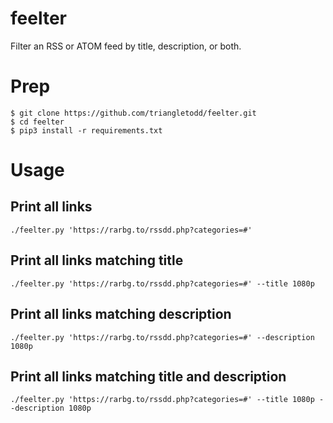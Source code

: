 # feelter
Filter an RSS or ATOM feed by title, description, or both.

# Prep
```console
$ git clone https://github.com/triangletodd/feelter.git
$ cd feelter
$ pip3 install -r requirements.txt
```

# Usage
## Print all links
`./feelter.py 'https://rarbg.to/rssdd.php?categories=#'`
## Print all links matching title
`./feelter.py 'https://rarbg.to/rssdd.php?categories=#' --title 1080p`
## Print all links matching description
`./feelter.py 'https://rarbg.to/rssdd.php?categories=#' --description 1080p`
## Print all links matching title and description
`./feelter.py 'https://rarbg.to/rssdd.php?categories=#' --title 1080p --description 1080p`



